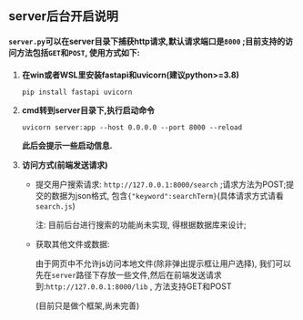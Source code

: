 ## server后台开启说明

#### `server.py`可以在server目录下捕获http请求,默认请求端口是`8000` ;目前支持的访问方法包括`GET`和`POST`, 使用方式如下:

1. **在win或者WSL里安装fastapi和uvicorn(建议python>=3.8)**

   ```bash
   pip install fastapi uvicorn
   ```

2. **cmd转到server目录下,执行启动命令**

   ```
   uvicorn server:app --host 0.0.0.0 --port 8000 --reload
   ```

   **此后会提示一些启动信息.**

3. **访问方式(前端发送请求)**

   - 提交用户搜索请求: `http://127.0.0.1:8000/search` ;请求方法为POST;提交的数据为json格式, 包含`{"keyword":searchTerm}`(具体请求方式请看`search.js`)

     注: 目前后台进行搜索的功能尚未实现, 得根据数据库来设计;

   - 获取其他文件或数据:

      由于网页中不允许js访问本地文件(除非弹出提示框让用户选择),  我们可以先在`server`路径下存放一些文件,然后在前端发送请求到:`http://127.0.0.1:8000/lib` , 方法支持GET和POST

     (目前只是做个框架,尚未完善) 